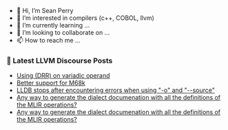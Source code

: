 - 👋 Hi, I’m Sean Perry
- 👀 I’m interested in compilers (c++, COBOL, llvm)
- 🌱 I’m currently learning ...
- 💞️ I’m looking to collaborate on ...
- 📫 How to reach me ...

<!---
s66perry/s66perry is a ✨ special ✨ repository because its `README.md` (this file) appears on your GitHub profile.
You can click the Preview link to take a look at your changes.
--->
### 📕 Latest LLVM Discourse Posts

<!-- DISCOURSE-LLVM:START -->
- [Using &lpar;DRR&rpar; on variadic operand](https://discourse.llvm.org/t/using-drr-on-variadic-operand/60681/1)
- [Better support for M68k](https://discourse.llvm.org/t/better-support-for-m68k/60679/1)
- [LLDB stops after encountering errors when using &quot;-o&quot; and &quot;--source&quot;](https://discourse.llvm.org/t/lldb-stops-after-encountering-errors-when-using-o-and-source/60678/1)
- [Any way to generate the dialect documenation with all the definitions of the MLIR operations?](https://discourse.llvm.org/t/any-way-to-generate-the-dialect-documenation-with-all-the-definitions-of-the-mlir-operations/60675/3)
- [Any way to generate the dialect documenation with all the definitions of the MLIR operations?](https://discourse.llvm.org/t/any-way-to-generate-the-dialect-documenation-with-all-the-definitions-of-the-mlir-operations/60675/2)
<!-- DISCOURSE-LLVM:END -->
